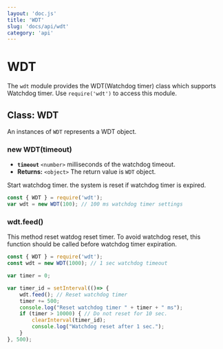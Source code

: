 ```yaml
---
layout: 'doc.js'
title: 'WDT'
slug: 'docs/api/wdt'
category: 'api'
---
```


# WDT

The `wdt` module provides the WDT(Watchdog timer) class which supports Watchdog timer. Use `require('wdt')` to access this module.

## Class: WDT

An instances of `WDT` represents a WDT object.

### new WDT(timeout)

- **`timeout`** `<number>` milliseconds of the watchdog timeout.
- **Returns:** `<object>` The return value is `WDT` object.

Start watchdog timer. the system is reset if watchdog timer is expired.

```javascript
const { WDT } = require('wdt');
var wdt = new WDT(100); // 100 ms watchdog timer settings
```

### wdt.feed()

This method reset watdog reset timer. To avoid watchdog reset, this function should be called before watchdog timer expiration.

```javascript
const { WDT } = require('wdt');
const wdt = new WDT(1000); // 1 sec watchdog timeout

var timer = 0;

var timer_id = setInterval(()=> {
    wdt.feed(); // Reset watchdog timer
    timer += 500;
    console.log("Reset watchdog timer " + timer + " ms");
    if (timer > 10000) { // Do not reset for 10 sec.
        clearInterval(timer_id);
        console.log("Watchdog reset after 1 sec.");
    }
}, 500);
```
